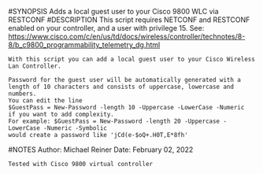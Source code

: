 #SYNOPSIS
    Adds a local guest user to your Cisco 9800 WLC via RESTCONF
#DESCRIPTION
    This script requires NETCONF and RESTCONF enabled on your controller, and a user with privilege 15.
    See: https://www.cisco.com/c/en/us/td/docs/wireless/controller/technotes/8-8/b_c9800_programmability_telemetry_dg.html

    With this script you can add a local guest user to your Cisco Wireless Lan Controller.

    Password for the guest user will be automatically generated with a length of 10 characters and consists of uppercase, lowercase and numbers.
    You can edit the line
    $GuestPass = New-Password -length 10 -Uppercase -LowerCase -Numeric
    if you want to add complexity.
    For example: $GuestPass = New-Password -length 20 -Uppercase -LowerCase -Numeric -Symbolic
    would create a password like 'jCd(e-$oQ+.H0T,E*8fh'

#NOTES
    Author: Michael Reiner
    Date:   February 02, 2022

    Tested with Cisco 9800 virtual controller